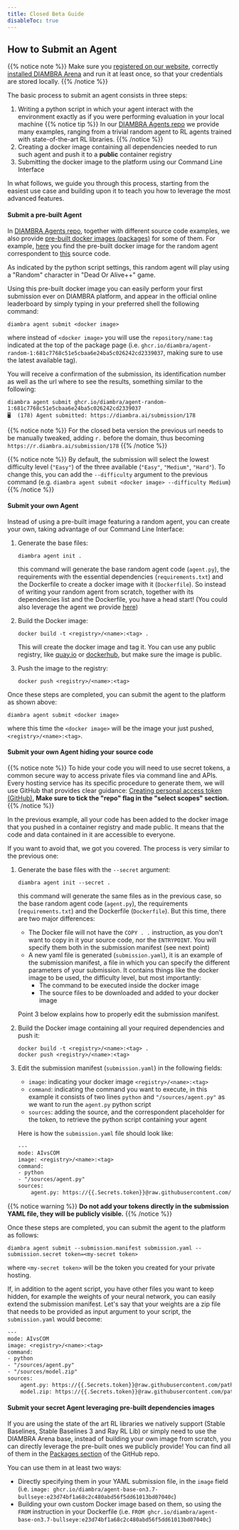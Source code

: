 ```yaml
---
title: Closed Beta Guide
disableToc: true
---
```


## How to Submit an Agent

{{% notice note %}}
Make sure you <a href="https://diambra.ai/register/" target="_blank">registered on our website</a>, correctly <a href="/#installation" target="_blank">installed DIAMBRA Arena</a> and run it at least once, so that your credentials are stored locally.
{{% /notice %}}

The basic process to submit an agent consists in three steps:
1. Writing a python script in which your agent interact with the environment exactly as if you were performing evaluation in your local machine
{{% notice tip %}}
In our <a href="https://github.com/diambra/agents" target="_blank">DIAMBRA Agents repo</a> we provide many examples, ranging from a trivial random agent to RL agents trained with state-of-the-art RL libraries.
{{% /notice %}}
2. Creating a docker image containing all dependencies needed to run such agent and push it to a **public** container registry
3. Submitting the docker image to the platform using our Command Line Interface

In what follows, we guide you through this process, starting from the easiest use case and building upon it to teach you how to leverage the most advanced features.

#### Submit a pre-built Agent

In <a href="https://github.com/diambra/agents" target="_blank">DIAMBRA Agents repo</a>, together with different source code examples, we also provide <a href="https://github.com/orgs/diambra/packages?repo_name=agents" target="_blank">pre-built docker images (packages)</a> for some of them. For example, <a href="https://github.com/diambra/agents/pkgs/container/agent-random-1" target="_blank">here</a> you find the pre-built docker image for the random agent correspondent to <a href="https://github.com/diambra/agents/blob/main/basic/random_1/agent.py" target="_blank">this</a> source code.

As indicated by the python script settings, this random agent will play using a "Random" character in "Dead Or Alive++" game. 

Using this pre-built docker image you can easily perform your first submission ever on DIAMBRA platform, and appear in the official online leaderboard by simply typing in your preferred shell the following command:

```shell
diambra agent submit <docker image>
```
where instead of `<docker image>` you will use the `repository/name:tag` indicated at the top of the package page (i.e. `ghcr.io/diambra/agent-random-1:681c7768c51e5cbaa6e24ba5c026242cd2339037`, making sure to use the latest available tag).

You will receive a confirmation of the submission, its identification number as well as the url where to see the results, something similar to the following:

```
diambra agent submit ghcr.io/diambra/agent-random-1:681c7768c51e5cbaa6e24ba5c026242cd2339037
🖥️  (178) Agent submitted: https://diambra.ai/submission/178
```

{{% notice note %}}
For the closed beta version the previous url needs to be manually tweaked, adding `r.` before the domain, thus becoming `https://r.diambra.ai/submission/178`
{{% /notice %}}

{{% notice note %}}
By default, the submission will select the lowest difficulty level (`"Easy"`) of the three available (`"Easy"`, `"Medium"`, `"Hard"`). To change this, you can add the `--difficulty` argument to the previous command (e.g. `diambra agent submit <docker image> --difficulty Medium`)
{{% /notice %}}

#### Submit your own Agent

Instead of using a pre-built image featuring a random agent, you can create your own, taking advantage of our Command Line Interface:

1. Generate the base files:

    ```shell
    diambra agent init .
    ```
    this command will generate the base random agent code (`agent.py`), the requirements with the essential dependencies (`requirements.txt`) and the Dockerfile to create a docker image with it (`Dockerfile`). So instead of writing your random agent from scratch, together with its dependencies list and the Dockerfile, you have a head start! (You could also leverage the agent we provide <a href="https://github.com/diambra/agents" target="_blank">here</a>)

2. Build the Docker image:

   ```shell
   docker build -t <registry>/<name>:<tag> .
   ```

   This will create the docker image and tag it. You can use any public registry, like <a href="https://quay.io" target="_blank">quay.io</a> or <a href="https://dockerhub.com" target="_blank">dockerhub</a>, but make sure the image is public. 

3. Push the image to the registry:

    ```shell
    docker push <registry>/<name>:<tag>
    ```

Once these steps are completed, you can submit the agent to the platform as shown above:

```shell
diambra agent submit <docker image>
```

where this time the `<docker image>` will be the image your just pushed, `<registry>/<name>:<tag>`.

#### Submit your own Agent hiding your source code

{{% notice note %}}
To hide your code you will need to use secret tokens, a common secure way to access private files via command line and APIs. Every hosting service has its specific procedure to generate them, we will use GitHub that provides clear guidance: <a href="https://docs.github.com/en/authentication/keeping-your-account-and-data-secure/creating-a-personal-access-token#creating-a-personal-access-token-classic" target="_blank">Creating personal access token (GitHub).</a> **Make sure to tick the "repo" flag in the "select scopes" section.**
{{% /notice %}}

In the previous example, all your code has been added to the docker image that you pushed in a container registry and made public. It means that the code and data contained in it are accessible to everyone. 

If you want to avoid that, we got you covered. The process is very similar to the previous one:

1. Generate the base files with the `--secret` argument:

    ```shell
    diambra agent init --secret .
    ```
    this command will generate the same files as in the previous case, so the base random agent code (`agent.py`), the requirements (`requirements.txt`) and the Dockerfile (`Dockerfile`). But this time, there are two major differences:
    * The Docker file will not have the `COPY . .` instruction, as you don't want to copy in it your source code, nor the `ENTRYPOINT`. You will specify them both in the submission manifest (see next point)
    * A new yaml file is generated (`submission.yaml`), it is an example of the submission manifest, a file in which you can specify the different parameters of your submission. It contains things like the docker image to be used, the difficulty level, but most importantly:
      * The command to be executed inside the docker image
      * The source files to be downloaded and added to your docker image
      
    
    Point 3 below explains how to properly edit the submission manifest. 

2. Build the Docker image containing all your required dependencies and push it:

   ```shell
   docker build -t <registry>/<name>:<tag> .
   docker push <registry>/<name>:<tag>
   ```

3. Edit the submission manifest (`submission.yaml`) in the following fields:
   * `image`: indicating your docker image `<registry>/<name>:<tag>`
   * `command`: indicating the command you want to execute, in this example it consists of two lines `python` and `"/sources/agent.py"` as we want to run the `agent.py` python script
   * `sources`: adding the source, and the correspondent placeholder for the token, to retrieve the python script containing your agent

    Here is how the `submission.yaml` file should look like:

    ```txt
    ---
    mode: AIvsCOM
    image: <registry>/<name>:<tag>
    command:
    - python
    - "/sources/agent.py"
    sources:
        agent.py: https://{{.Secrets.token}}@raw.githubusercontent.com/path/to/random-agent/agent.py
    ```

{{% notice warning %}}
**Do not add your tokens directly in the submission YAML file, they will be publicly visible.**
{{% /notice %}}

Once these steps are completed, you can submit the agent to the platform as follows:

```shell
diambra agent submit --submission.manifest submission.yaml --submission.secret token=<my-secret token>
```

where `<my-secret token>` will be the token you created for your private hosting.

If, in addition to the agent script, you have other files you want to keep hidden, for example the weights of your neural network, you can easily extend the submission manifest. Let's say that your weights are a zip file that needs to be provided as input argument to your script, the `submission.yaml` would become:

```txt
---
mode: AIvsCOM
image: <registry>/<name>:<tag>
command:
- python
- "/sources/agent.py"
- "/sources/model.zip"
sources:
    agent.py: https://{{.Secrets.token}}@raw.githubusercontent.com/path/to/trained-agent/agent.py
    model.zip: https://{{.Secrets.token}}@raw.githubusercontent.com/path/to/nn-weights/model.zip
```

#### Submit your secret Agent leveraging pre-built dependencies images

If you are using the state of the art RL libraries we natively support (Stable Baselines, Stable Baselines 3 and Ray RL Lib) or simply need to use the DIAMBRA Arena base, instead of building your own image from scratch, you can directly leverage the pre-built ones we publicly provide! You can find all of them in the <a href="https://github.com/orgs/diambra/packages?repo_name=arena" target="_blank">Packages section</a> of the GitHub repo.

You can use them in at least two ways:
* Directly specifying them in your YAML submission file, in the `image` field (i.e. `image: ghcr.io/diambra/agent-base-on3.7-bullseye:e23d74bf1a68c2c480abd56f5dd61013bd07040c`)
* Building your own custom Docker image based on them, so using the `FROM` instruction in your Dockerfile (i.e. `FROM ghcr.io/diambra/agent-base-on3.7-bullseye:e23d74bf1a68c2c480abd56f5dd61013bd07040c`)
